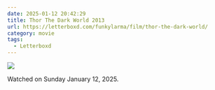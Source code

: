 ```yaml
---
date: 2025-01-12 20:42:29
title: Thor The Dark World 2013
url: https://letterboxd.com/funkylarma/film/thor-the-dark-world/
category: movie
tags:
  - Letterboxd
---
```


![](https://a.ltrbxd.com/resized/sm/upload/pc/xw/7h/17/bnX5PqAdQZRXSw3aX3DutDcdso5-0-600-0-900-crop.jpg?v=4c0f579fe5)

Watched on Sunday January 12, 2025.
